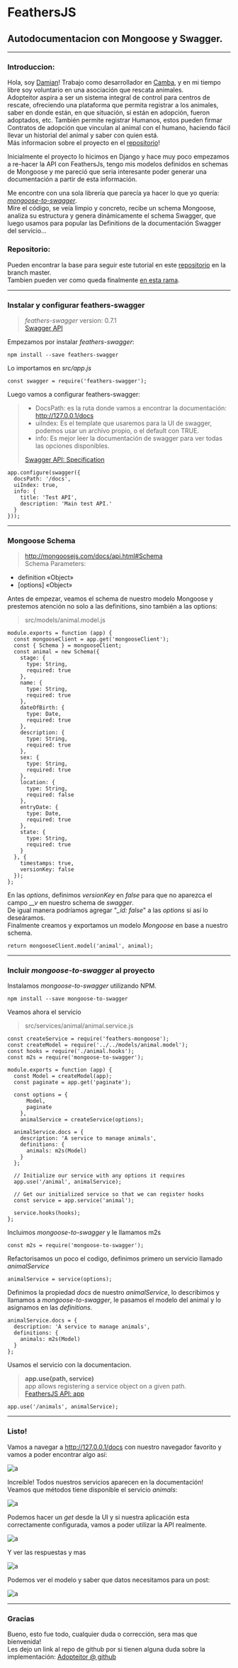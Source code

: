 # FeathersJS
## Autodocumentacion con Mongoose y Swagger.
***

### Introduccion:
Hola, soy [Damian](damianm@camba.coop)! Trabajo como desarrollador en [Camba](http://camba.coop/), y en mi tiempo libre soy voluntario en una asociación que rescata animales.  
Adopteitor aspira a ser un sistema integral de control para centros de rescate, ofreciendo una plataforma que permita registrar a los animales, saber en donde están, en que situación, si están en adopción, fueron adoptados, etc. También permite registrar Humanos, estos pueden firmar Contratos de adopción que vinculan al animal con el humano, haciendo fácil llevar un historial del animal y saber con quien está.  
Más informacion sobre el proyecto en el [repositorio](https://github.com/adopteitor/adopteitor-api)!

Inicialmente el proyecto lo hicimos en Django y hace muy poco empezamos a re-hacer la API con FeathersJs, tengo mis modelos definidos en schemas de Mongoose y me pareció que seria interesante poder generar una documentación a partir de esta información.  

Me encontre con una sola librería que parecía ya hacer lo que yo quería:  *[mongoose-to-swagger](https://github.com/giddyinc/mongoose-to-swagger)*.  
Mire el código, se veía limpio y concreto, recibe un schema Mongoose,
analiza su estructura y genera dinámicamente el schema Swagger, que luego usamos para popular las Definitions de la documentación Swagger del servicio...  
<!-- *** -->

### Repositorio:
Pueden encontrar la base para seguir este tutorial en este [repositorio](https://github.com/Cambalab/feathers-mongoose-swagger) en la branch master.  
Tambien pueden ver como queda finalmente [en esta rama](https://github.com/Cambalab/feathers-mongoose-swagger/tree/swagger-in-action).
***

### Instalar y configurar feathers-swagger
> *feathers-swagger* version: 0.7.1  
> [Swagger API](https://swagger.io/docs/)

Empezamos por instalar *feathers-swagger*:

```
npm install --save feathers-swagger
```
Lo importamos en *src/app.js*
```
const swagger = require('feathers-swagger');
```

Luego vamos a configurar feathers-swagger:
> - DocsPath: es la ruta donde vamos a encontrar la documentación: http://127.0.0.1/docs
> - uiIndex: Es el template que usaremos para la UI de swagger, podemos usar un archivo propio, o el default con TRUE.
> - info: Es mejor leer la documentación de swagger para ver todas las opciones disponibles.
>
> [Swagger API: Specification](https://swagger.io/docs/specification/basic-structure/)

```
app.configure(swagger({
  docsPath: '/docs',
  uiIndex: true,
  info: {
    title: 'Test API',
    description: 'Main test API.'
  }
}));
```
***

### Mongoose Schema
> http://mongoosejs.com/docs/api.html#Schema  
Schema Parameters:
- definition «Object»
- [options] «Object»

Antes de empezar, veamos el schema de nuestro modelo Mongoose y prestemos atención no solo a las definitions,  sino también a las options:

> src/models/animal.model.js

```
module.exports = function (app) {
  const mongooseClient = app.get('mongooseClient');
  const { Schema } = mongooseClient;
  const animal = new Schema({
    stage: {
      type: String,
      required: true
    },
    name: {
      type: String,
      required: true
    },
    dateOfBirth: {
      type: Date,
      required: true
    },
    description: {
      type: String,
      required: true
    },
    sex: {
      type: String,
      required: true
    },
    location: {
      type: String,
      required: false
    },
    entryDate: {
      type: Date,
      required: true
    },
    state: {
      type: String,
      required: true
    }
  }, {
    timestamps: true,
    versionKey: false
  });
};

```
En las *options*, definimos *versionKey* en *false* para que no aparezca el campo *__v* en nuestro schema de *swagger*.  
De igual manera podríamos agregar "*_id: false*" a las *options* si así lo deseáramos.  
Finalmente creamos y exportamos un modelo *Mongoose* en base a nuestro schema.
```
return mongooseClient.model('animal', animal);
```
***

### Incluir *mongoose-to-swagger* al proyecto
Instalamos *mongoose-to-swagger* utilizando NPM.
```
npm install --save mongoose-to-swagger
```
Veamos ahora el servicio
> src/services/animal/animal.service.js

```
const createService = require('feathers-mongoose');
const createModel = require('../../models/animal.model');
const hooks = require('./animal.hooks');
const m2s = require('mongoose-to-swagger');

module.exports = function (app) {
  const Model = createModel(app);
  const paginate = app.get('paginate');

  const options = {
      Model,
      paginate
    },
    animalService = createService(options);

  animalService.docs = {
    description: 'A service to manage animals',
    definitions: {
      animals: m2s(Model)
    }
  };

  // Initialize our service with any options it requires
  app.use('/animal', animalService);

  // Get our initialized service so that we can register hooks
  const service = app.service('animal');

  service.hooks(hooks);
};

```
Incluimos *mongoose-to-swagger* y le llamamos m2s
```
const m2s = require('mongoose-to-swagger');
```
Refactorisamos un poco el codigo, definimos primero un servicio llamado *animalService*
```
animalService = service(options);
```
Definimos la propiedad *docs* de nuestro *animalService*, lo describimos y llamamos a *mongoose-to-swagger*, le pasamos el modelo del animal y lo asignamos en las *definitions*.
```
animalService.docs = {
  description: 'A service to manage animals',
  definitions: {
    animals: m2s(Model)
  }
};
```
Usamos el servicio con la documentacion.
> **app.use(path, service)**  
> app allows registering a service object on a given path.  
> [FeathersJS API: app](https://docs.feathersjs.com/api/application.html)

```
app.use('/animals', animalService);
```
***


### Listo!
Vamos a navegar a http://127.0.0.1/docs con nuestro navegador favorito y vamos a poder encontrar algo así:

![a](https://image.ibb.co/bzLHbd/adopteitor_api_swagger.png)

Increíble! Todos nuestros servicios aparecen en la documentación!  
Veamos que métodos tiene disponible el servicio *animals*:

![a](https://image.ibb.co/fMTW2J/adopteitor_api_swagger_methods.png)

Podemos hacer un *get* desde la UI y si nuestra aplicación esta correctamente configurada, vamos a poder utilizar la API realmente.

![a](https://image.ibb.co/kPos9y/adopteitor_api_swagger_get.png)

Y ver las respuestas y mas

![a](https://image.ibb.co/ifuX9y/adopteitor_api_swagger_get_response.png)

Podemos ver el modelo y saber que datos necesitamos para un post:

![a](https://preview.ibb.co/cpmb2J/adopteitor_api_swagger_post.png)
***

### Gracias
Bueno, esto fue todo, cualquier duda o corrección, sera mas que bienvenida!  
Les dejo un link al repo de github por si tienen alguna duda sobre la implementación:
[Adopteitor @ github](https://github.com/adopteitor/adopteitor-api/tree/e062f234ae36893a2cf0453ff096fd48e01f9d40/)
